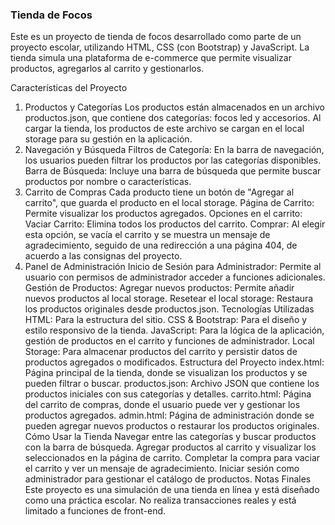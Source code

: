 ### Tienda de Focos
Este es un proyecto de tienda de focos desarrollado como parte de un proyecto escolar, utilizando HTML, CSS (con Bootstrap) y JavaScript. La tienda simula una plataforma de e-commerce que permite visualizar productos, agregarlos al carrito y gestionarlos.

Características del Proyecto
1. Productos y Categorías
Los productos están almacenados en un archivo productos.json, que contiene dos categorías: focos led y accesorios.
Al cargar la tienda, los productos de este archivo se cargan en el local storage para su gestión en la aplicación.
2. Navegación y Búsqueda
Filtros de Categoría: En la barra de navegación, los usuarios pueden filtrar los productos por las categorías disponibles.
Barra de Búsqueda: Incluye una barra de búsqueda que permite buscar productos por nombre o características.
3. Carrito de Compras
Cada producto tiene un botón de "Agregar al carrito", que guarda el producto en el local storage.
Página de Carrito: Permite visualizar los productos agregados.
Opciones en el carrito:
Vaciar Carrito: Elimina todos los productos del carrito.
Comprar: Al elegir esta opción, se vacía el carrito y se muestra un mensaje de agradecimiento, seguido de una redirección a una página 404, de acuerdo a las consignas del proyecto.
4. Panel de Administración
Inicio de Sesión para Administrador: Permite al usuario con permisos de administrador acceder a funciones adicionales.
Gestión de Productos:
Agregar nuevos productos: Permite añadir nuevos productos al local storage.
Resetear el local storage: Restaura los productos originales desde productos.json.
Tecnologías Utilizadas
HTML: Para la estructura del sitio.
CSS & Bootstrap: Para el diseño y estilo responsivo de la tienda.
JavaScript: Para la lógica de la aplicación, gestión de productos en el carrito y funciones de administrador.
Local Storage: Para almacenar productos del carrito y persistir datos de productos agregados o modificados.
Estructura del Proyecto
index.html: Página principal de la tienda, donde se visualizan los productos y se pueden filtrar o buscar.
productos.json: Archivo JSON que contiene los productos iniciales con sus categorías y detalles.
carrito.html: Página del carrito de compras, donde el usuario puede ver y gestionar los productos agregados.
admin.html: Página de administración donde se pueden agregar nuevos productos o restaurar los productos originales.
Cómo Usar la Tienda
Navegar entre las categorías y buscar productos con la barra de búsqueda.
Agregar productos al carrito y visualizar los seleccionados en la página de carrito.
Completar la compra para vaciar el carrito y ver un mensaje de agradecimiento.
Iniciar sesión como administrador para gestionar el catálogo de productos.
Notas Finales
Este proyecto es una simulación de una tienda en línea y está diseñado como una práctica escolar. No realiza transacciones reales y está limitado a funciones de front-end.
